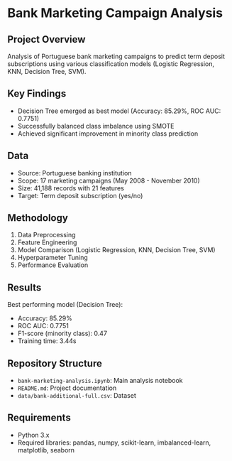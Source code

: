 # Bank Marketing Campaign Analysis

## Project Overview
Analysis of Portuguese bank marketing campaigns to predict term deposit subscriptions using various classification models (Logistic Regression, KNN, Decision Tree, SVM).

## Key Findings
- Decision Tree emerged as best model (Accuracy: 85.29%, ROC AUC: 0.7751)
- Successfully balanced class imbalance using SMOTE
- Achieved significant improvement in minority class prediction

## Data
- Source: Portuguese banking institution
- Scope: 17 marketing campaigns (May 2008 - November 2010)
- Size: 41,188 records with 21 features
- Target: Term deposit subscription (yes/no)

## Methodology
1. Data Preprocessing
2. Feature Engineering
3. Model Comparison (Logistic Regression, KNN, Decision Tree, SVM)
4. Hyperparameter Tuning
5. Performance Evaluation

## Results
Best performing model (Decision Tree):
- Accuracy: 85.29%
- ROC AUC: 0.7751
- F1-score (minority class): 0.47
- Training time: 3.44s

## Repository Structure
- `bank-marketing-analysis.ipynb`: Main analysis notebook
- `README.md`: Project documentation
- `data/bank-additional-full.csv`: Dataset

## Requirements
- Python 3.x
- Required libraries: pandas, numpy, scikit-learn, imbalanced-learn, matplotlib, seaborn
